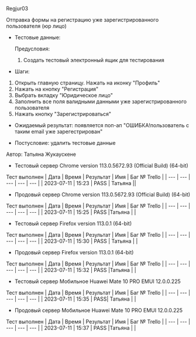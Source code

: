 Regjur03

Отправка формы на регистрацию уже зарегистрированного пользователя (юр лицо)

* Тестовые данные:
  
  Предусловия: 
  1. Создать тестовый электронный ящик для тестирования
     
* Шаги:
1. Открыть главную страницу. Нажать на иконку "Профиль"
2. Нажать на кнопку "Регистрация"
3. Выбрать вкладку "Юридическое лицо"
4. Заполнить все поля валидными данными уже зарегистрированного пользователя
5. Нажать кнопку "Зарегистрироваться"
   
* Ожидаемый результат: появляется поп-ап "ОШИБКА!пользователь с таким email уже зарегестрирован"

* Постусловие: удалить тестовые данные

Автор: Татьяна Жукаускене

* Тестовый сервер Chrome version 113.0.5672.93 (Official Build) (64-bit)

Тест выполнен
| Дата | Время | Результат | Имя | Баг № Trello |
| --- | --- | --- | --- | --- |
| 2023-07-11 | 15:23 | PASS | Татьяна || 

* Продовый сервер Chrome version 113.0.5672.93 (Official Build) (64-bit)

Тест выполнен
| Дата | Время | Результат | Имя | Баг № Trello |
| --- | --- | --- | --- | --- |
| 2023-07-11 | 15:25 | PASS |Татьяна | | 

- Тестовый сервер Firefox version 113.0.1 (64-bit)

Тест выполнен
| Дата | Время | Результат | Имя | Баг № Trello |
| --- | --- | --- | --- | --- |
| 2023-07-11 | 15:30 | PASS | Татьяна | |

- Продовый сервер Firefox version 113.0.1 (64-bit)

Тест выполнен
| Дата | Время | Результат | Имя | Баг № Trello |
| --- | --- | --- | --- | --- |
| 2023-07-11 | 15:32 | PASS |Татьяна | |

- Тестовый сервер Мобильное Huawei Mate 10 PRO EMUI 12.0.0.225

Тест выполнен
| Дата | Время | Результат | Имя | Баг № Trello |
| --- | --- | --- | --- | --- |
| 2023-07-11 | 15:35 | PASS| Татьяна | |

- Продовый сервер Мобильное Huawei Mate 10 PRO EMUI 12.0.0.225

Тест выполнен
| Дата | Время | Результат | Имя | Баг № Trello |
| --- | --- | --- | --- | --- |
| 2023-07-11 | 15:37 | PASS |Татьяна | |
